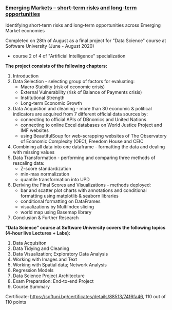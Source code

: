 ### [Emerging Markets – short-term risks and long-term opportunities](https://github.com/pmikov/Emerging-Markets---Risks-Opportunities/blob/master/EM%20Risks%20%26%20Opportunities.ipynb)
Identifying short-term risks and long-term opportunities across Emerging Market economies

Completed on 28th of August as a final project for "Data Science" course at Software University (June - August 2020)
- course 2 of 4 of "Artificial Intelligence" specialization

**The project consists of the following chapters:**
1. Introduction
2. Data Selection - selecting group of factors for evaluating: 
   - Macro Stability (risk of economic crisis) 
   - External Vulnerability (risk of Balance of Payments crisis)
   - Institutional Strength
   - Long-term Economic Growth
3. Data Acquistion and cleaning -  more than 30 economic & political indicators are acquired from 7 different official data sources by:
   - connecting to official APIs of DBnomics and United Nations
   - connecting to online Excel databases on World Justice Project and IMF websites
   - using BeautifulSoup for web-scrapping websites of The Observatory of Economic Complexity (OEC), Freedom House and CEIC
4. Combining all data into one dataframe - formatting the data and dealing with missing values
5. Data Transformation - performing and comparing three methods of rescaling data:
   - Z-score standardization
   - min-max normalization 
   - quantile transformation into UPD
6. Deriving the Final Scores and Visualizations - methods deployed:
   - bar and scatter plot charts with annotations and conditional formatting using matplotlib & seaborn libraries
   - conditional formatting on DataFrames
   - visualizations by MultiIndex slicing
   - world map using Basemap library
7. Conclusion & Further Research

**"Data Science" course at Software University covers the following topics (4-hour live Lectures + Labs):**

1. Data Acquisiton
2. Data Tidying and Cleaning
3. Data Visualization; Exploratory Data Analysis
4. Working with Images and Text
5. Working with Spatial data; Network Analysis
6. Regression Models
7. Data Science Project Architecture
8. Exam Preparation: End-to-end Project
9. Course Summary

Certificate: https://softuni.bg/certificates/details/88513/74f6fa46, 110 out of 110 points
